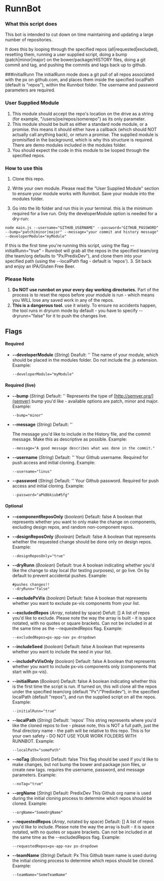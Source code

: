# RunnBot

### What this script does
This bot is intended to cut down on time maintaining and updating a large number of repositories.

It does this by looping through the specified repos (all|requested|excluded), resetting them, running a user supplied script, doing a bump (patch|minor|major) on  the bower/package/HISTORY files, doing a git commit and tag, and pushing the commits and tags back up to github.

###initialRunn
The initialRunn mode does a git pull of all repos associated with the px on github.com, and places them inside the specified localPath (default is "repos"), within the Runnbot folder. The username and password parameters are required.


### User Supplied Module

  1. This module should accept the repo's location on the drive as a string (for example, "/users/joe/repos/somerepo") as its only parameter.
  2. This module should be built as either a standard node module, or a promise. this means it should either have a callback (which should NOT actually call anything back), or return a promise. The supplied module is promisified in the background, which is why this structure is required. There are demo modules included in the modules folder.
  3. You should expect the code in this module to be looped through the specified repos.

### How to use this
1. Clone this repo.
2. Write your own module. Please read the "User Supplied Module" section to ensure your module works with Runnbot. Save your module into the modules folder.

3. Go into the lib folder and run this in your terminal. this is the minimum required for a live run. Only the developerModule option is needed for a dry-run:

  ```
  node main.js --username="GITHUB_USERNAME" --password="GITHUB_PASSWORD" --bump="patch|minor|major" --message="your commit and history message" --developerModule="myModule"
  ```
  If this is the first time you're running this script, using the flag --initialRunn="true" - Runnbot will grab all the repos in the specified team/org (the team/org defaults to "Px/PredixDev"), and clone them into your specified path (using the --localPath flag - default is 'repos').
3. Sit back and enjoy an IPA/Gluten Free Beer.

### Please Note

1. **Do NOT use runnbot on your every day working directories.**
 Part of the process is to reset the repos before your module is run - which means you WILL lose any saved work in any of the repos.
2. **This is a dangerous tool.** use it wisely. To ensure no accidents happen, the tool runs in dryrunn mode by default - you have to specify --dryrunn="false" for it to push the changes live.

## Flags

#### Required

* **--developerModule** (*String*) Deafult: ''
  The name of your module, which should be placed in the modules folder. Do not include the .js extension.
  Example:
  ```
  --developerModule="myModule"
  ```

#### Required (live)
* **--bump** (*String*) Default: ''
  Represents the type of [http://semver.org/](semver) bump you'd like - available options are patch, minor and major.
  Example:
  ```
  --bump="minor"
  ```

* **--message** (*String*) Default: ''

  The message you'd like to include in the History file, and the commit message. Make this as descriptive as possible.
  Example:
  ```
  --message="A good message describes what was done in the commit."
  ```

* **--username** (*String*) Default: ''
  Your Github username. Required for push access and initial cloning.
  Example:
  ```
  --username="linus"
  ```

* **--password** (*String*) Default: ''
  Your Github password. Required for push access and initial cloning.
  Example:
  ```
  --password="aPkBbkiub#5fg"
  ```

#### Optional

* **--componentReposOnly** (*boolean*) Default: false
  A boolean that represents whether you want to only make the change on components, excluding design repos, and random non-component repos.

* **--designReposOnly** (*Boolean*) Default: false
  A boolean that represents whether the requested change should be done only on design repos.
  Example:
  ```
  --designReposOnly="true"
  ```

* **--dryRunn** (*Boolean*) Default: true
  A boolean indicating whether you'd like the change to stay local (for testing purposes), or go live. On by default to prevent accidental pushes.
  Example:
  ```
  #pushes changes!!
  --dryRunn="false"
  ```

* **--excludePxVis** (*boolean*) Default: false
  A boolean that represents whether you want to exclude px-vis components from your list.

* **--excludedRepos** (*Array*, notated by space) Defult: []
  A list of repos you'd like to exclude. Please note the way the array is built - it is space notated, with no quotes or square brackets. Can not be included in at the same time as the --requestedRepos flag.
  Example:
  ```
  --excludedRepos=px-app-nav px-dropdown
  ```

* **--includeSeed** (*boolean*) Default: false
  A boolean that represents whether you want to include the seed in your list.

* **--includePxVisOnly** (*boolean*) Default: false
  A boolean that represents whether you want to include px-vis components only (components that start with px-vis).

* **--initialRunn** (*Boolean*) Default: false
  A boolean indicating whether this is the first time the script is run. If turned on, this will clone all the repos under the specified team/org (default "Px"/"Predixdev"), in the specified localPath (default "repos"), and run the supplied script on all the repos.
  Example:
  ```
  --initialRunn="true"
  ```

* **--localPath** (*String*) Default: 'repos'
  This string represents where you'd like the cloned repos to live - please note, this is NOT a full path, just the final directory name - the path will be relative to this repo. This is for your own safety - DO NOT USE YOUR WORK FOLDERS WITH RUNNBOT.
  Example:
  ```
  --localPath="somePath"
  ```

* **--noTag** (*Boolean*) Default: false
  This flag should be used if you'd like to make changes, but not bump the bower and package json files, or create new tags. requires the username, password, and message parameters.
  Example:
  ```
  --noTag="true"
  ```

* **--orgName** (*String*) Default: PredixDev
  This Github org name is used during the initial cloning process to determine which repos should be cloned.
  Example:
  ```
  --orgName="SomeOrgName"
  ```

* **--requestedRepos** (*Array*, notated by space) Default: []
  A list of repos you'd like to include. Please note the way the array is built - it is space notated, with no quotes or square brackets. Can not be included in at the same time as the --excludedRepos flag.
  Example:
  ```
  --requestedRepos=px-app-nav px-dropdown
  ```

* **--teamName** (*String*) Default: Px
  This Github team name is used during the initial cloning process to determine which repos should be cloned.
  Example:
  ```
  --teamName="SomeTeamName"
  ```
